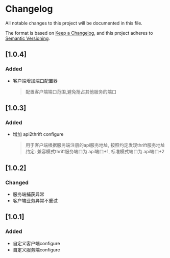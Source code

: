 # Changelog

All notable changes to this project will be documented in this file.

The format is based on [Keep a Changelog](https://keepachangelog.com/en/1.0.0/), and this project adheres
to [Semantic Versioning](https://semver.org/spec/v2.0.0.html).

## [1.0.4]

### Added

- 客户端增加端口配置器
  > 配置客户端端口范围,避免抢占其他服务的端口

## [1.0.3]

### Added

- 增加 api2thrift configure
  > 用于客户端根据服务端注册的api服务地址, 按照约定发现thrift服务地址
  > 约定: 兼容模式thrift服务端口为 api端口+1, 标准模式端口为 api端口+2

## [1.0.2]

### Changed

- 服务端捕获异常
- 客户端业务异常不重试

## [1.0.1]

### Added

- 自定义客户端configure
- 自定义服务端configure
